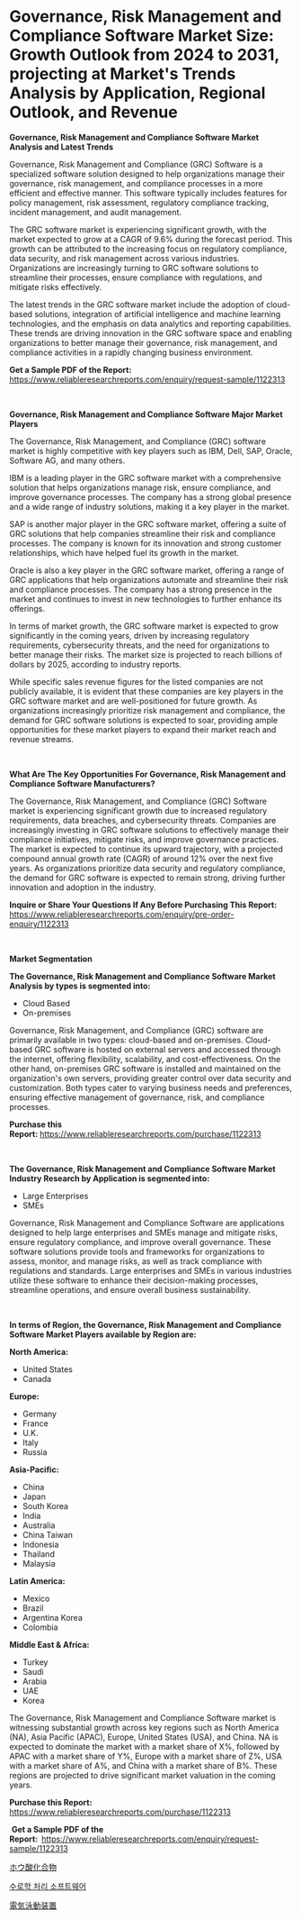 <p><h1>Governance, Risk Management and Compliance Software Market Size: Growth Outlook from 2024 to 2031, projecting at Market's Trends Analysis by Application, Regional Outlook, and Revenue</h1></p><p><strong>Governance, Risk Management and Compliance Software Market Analysis and Latest Trends</strong></p>
<p><p>Governance, Risk Management and Compliance (GRC) Software is a specialized software solution designed to help organizations manage their governance, risk management, and compliance processes in a more efficient and effective manner. This software typically includes features for policy management, risk assessment, regulatory compliance tracking, incident management, and audit management.</p><p>The GRC software market is experiencing significant growth, with the market expected to grow at a CAGR of 9.6% during the forecast period. This growth can be attributed to the increasing focus on regulatory compliance, data security, and risk management across various industries. Organizations are increasingly turning to GRC software solutions to streamline their processes, ensure compliance with regulations, and mitigate risks effectively.</p><p>The latest trends in the GRC software market include the adoption of cloud-based solutions, integration of artificial intelligence and machine learning technologies, and the emphasis on data analytics and reporting capabilities. These trends are driving innovation in the GRC software space and enabling organizations to better manage their governance, risk management, and compliance activities in a rapidly changing business environment.</p></p>
<p><strong>Get a Sample PDF of the Report:&nbsp;</strong> <a href="https://www.reliableresearchreports.com/enquiry/request-sample/1122313">https://www.reliableresearchreports.com/enquiry/request-sample/1122313</a></p>
<p>&nbsp;</p>
<p><strong>Governance, Risk Management and Compliance Software Major Market Players</strong></p>
<p><p>The Governance, Risk Management, and Compliance (GRC) software market is highly competitive with key players such as IBM, Dell, SAP, Oracle, Software AG, and many others. </p><p>IBM is a leading player in the GRC software market with a comprehensive solution that helps organizations manage risk, ensure compliance, and improve governance processes. The company has a strong global presence and a wide range of industry solutions, making it a key player in the market.</p><p>SAP is another major player in the GRC software market, offering a suite of GRC solutions that help companies streamline their risk and compliance processes. The company is known for its innovation and strong customer relationships, which have helped fuel its growth in the market.</p><p>Oracle is also a key player in the GRC software market, offering a range of GRC applications that help organizations automate and streamline their risk and compliance processes. The company has a strong presence in the market and continues to invest in new technologies to further enhance its offerings.</p><p>In terms of market growth, the GRC software market is expected to grow significantly in the coming years, driven by increasing regulatory requirements, cybersecurity threats, and the need for organizations to better manage their risks. The market size is projected to reach billions of dollars by 2025, according to industry reports.</p><p>While specific sales revenue figures for the listed companies are not publicly available, it is evident that these companies are key players in the GRC software market and are well-positioned for future growth. As organizations increasingly prioritize risk management and compliance, the demand for GRC software solutions is expected to soar, providing ample opportunities for these market players to expand their market reach and revenue streams.</p></p>
<p>&nbsp;</p>
<p><strong>What Are The Key Opportunities For Governance, Risk Management and Compliance Software Manufacturers?</strong></p>
<p><p>The Governance, Risk Management, and Compliance (GRC) Software market is experiencing significant growth due to increased regulatory requirements, data breaches, and cybersecurity threats. Companies are increasingly investing in GRC software solutions to effectively manage their compliance initiatives, mitigate risks, and improve governance practices. The market is expected to continue its upward trajectory, with a projected compound annual growth rate (CAGR) of around 12% over the next five years. As organizations prioritize data security and regulatory compliance, the demand for GRC software is expected to remain strong, driving further innovation and adoption in the industry.</p></p>
<p><strong>Inquire or Share Your Questions If Any Before Purchasing This Report:</strong> <a href="https://www.reliableresearchreports.com/enquiry/pre-order-enquiry/1122313">https://www.reliableresearchreports.com/enquiry/pre-order-enquiry/1122313</a></p>
<p>&nbsp;</p>
<p><strong>Market Segmentation</strong></p>
<p><strong>The Governance, Risk Management and Compliance Software Market Analysis by types is segmented into:</strong></p>
<p><ul><li>Cloud Based</li><li>On-premises</li></ul></p>
<p><p>Governance, Risk Management, and Compliance (GRC) software are primarily available in two types: cloud-based and on-premises. Cloud-based GRC software is hosted on external servers and accessed through the internet, offering flexibility, scalability, and cost-effectiveness. On the other hand, on-premises GRC software is installed and maintained on the organization's own servers, providing greater control over data security and customization. Both types cater to varying business needs and preferences, ensuring effective management of governance, risk, and compliance processes.</p></p>
<p><strong>Purchase this Report:&nbsp;</strong><a href="https://www.reliableresearchreports.com/purchase/1122313">https://www.reliableresearchreports.com/purchase/1122313</a></p>
<p>&nbsp;</p>
<p><strong>The Governance, Risk Management and Compliance Software Market Industry Research by Application is segmented into:</strong></p>
<p><ul><li>Large Enterprises</li><li>SMEs</li></ul></p>
<p><p>Governance, Risk Management and Compliance Software are applications designed to help large enterprises and SMEs manage and mitigate risks, ensure regulatory compliance, and improve overall governance. These software solutions provide tools and frameworks for organizations to assess, monitor, and manage risks, as well as track compliance with regulations and standards. Large enterprises and SMEs in various industries utilize these software to enhance their decision-making processes, streamline operations, and ensure overall business sustainability.</p></p>
<p>&nbsp;</p>
<p><strong>In terms of Region, the Governance, Risk Management and Compliance Software Market Players available by Region are:</strong></p>
<p>
    <p> <strong> North America: </strong>
        <ul>
            <li>United States</li>
            <li>Canada</li>
        </ul>
        </p> 
    <p> <strong> Europe: </strong>
        <ul>
            <li>Germany</li>
            <li>France</li>
            <li>U.K.</li>
            <li>Italy</li>
            <li>Russia</li>
        </ul>
        </p> 
    <p> <strong> Asia-Pacific: </strong>
        <ul>
            <li>China</li>
            <li>Japan</li>
            <li>South Korea</li>
            <li>India</li>
            <li>Australia</li>
            <li>China Taiwan</li>
            <li>Indonesia</li>
            <li>Thailand</li>
            <li>Malaysia</li>
        </ul>
        </p> 
    <p> <strong> Latin America: </strong>
        <ul>
            <li>Mexico</li>
            <li>Brazil</li>
            <li>Argentina Korea</li>
            <li>Colombia</li>
        </ul>
        </p> 
    <p> <strong> Middle East & Africa: </strong>
        <ul>
            <li>Turkey</li>
            <li>Saudi</li>
            <li>Arabia</li>
            <li>UAE</li>
            <li>Korea</li>
        </ul>
    </p>
    </p>
<p><p>The Governance, Risk Management and Compliance Software market is witnessing substantial growth across key regions such as North America (NA), Asia Pacific (APAC), Europe, United States (USA), and China. NA is expected to dominate the market with a market share of X%, followed by APAC with a market share of Y%, Europe with a market share of Z%, USA with a market share of A%, and China with a market share of B%. These regions are projected to drive significant market valuation in the coming years.</p></p>
<p><strong>Purchase this Report: </strong><a href="https://www.reliableresearchreports.com/purchase/1122313">https://www.reliableresearchreports.com/purchase/1122313</a></p>
<p>&nbsp;<strong>Get a Sample PDF of the Report:&nbsp;&nbsp;</strong><a href="https://www.reliableresearchreports.com/enquiry/request-sample/1122313">https://www.reliableresearchreports.com/enquiry/request-sample/1122313</a></p>
<p><strong></strong></p>
<p><p><a href="https://medium.com/@violetap1969/%E3%83%9B%E3%82%A6%E9%85%B8%E5%8C%96%E5%90%88%E7%89%A9%E3%81%AE%E5%B8%82%E5%A0%B4%E5%88%86%E6%9E%90-%E3%81%9D%E3%81%AEcagr-%E5%B8%82%E5%A0%B4%E3%82%BB%E3%82%B0%E3%83%A1%E3%83%B3%E3%83%86%E3%83%BC%E3%82%B7%E3%83%A7%E3%83%B3-%E3%81%8A%E3%82%88%E3%81%B3%E3%82%B0%E3%83%AD%E3%83%BC%E3%83%90%E3%83%AB%E7%94%A3%E6%A5%AD%E6%A6%82%E8%A6%81-495b34b51767">ホウ酸化合物</a></p><p><a href="https://medium.com/@cesarytupaucek566/%EC%88%98%EB%AC%B8%EB%8F%84-%EC%B2%98%EB%A6%AC-%EC%86%8C%ED%94%84%ED%8A%B8%EC%9B%A8%EC%96%B4-%EC%8B%9C%EC%9E%A5-%ED%8A%B8%EB%A0%8C%EB%93%9C-%EB%B0%8F-%EC%8B%9C%EC%9E%A5-%EB%B6%84%EC%84%9D%EC%9D%B4-2024-2031%EB%85%84-%EA%B8%B0%EA%B0%84%EC%97%90-%EC%98%88%EC%B8%A1%EB%90%A9%EB%8B%88%EB%8B%A4-1a5cb98d9fad">수로학 처리 소프트웨어</a></p><p><a href="https://medium.com/@eusebiomante/%E9%9B%BB%E6%B0%97%E6%B3%B3%E5%8B%95%E8%A3%85%E7%BD%AE%E5%B8%82%E5%A0%B4-%E7%A8%AE%E9%A1%9E-%E3%82%A2%E3%83%97%E3%83%AA%E3%82%B1%E3%83%BC%E3%82%B7%E3%83%A7%E3%83%B3-%E5%9C%B0%E7%90%86%E3%81%AB%E3%82%88%E3%82%8B%E5%8C%85%E6%8B%AC%E7%9A%84%E8%A9%95%E4%BE%A1-97fd67871c49">電気泳動装置</a></p></p>